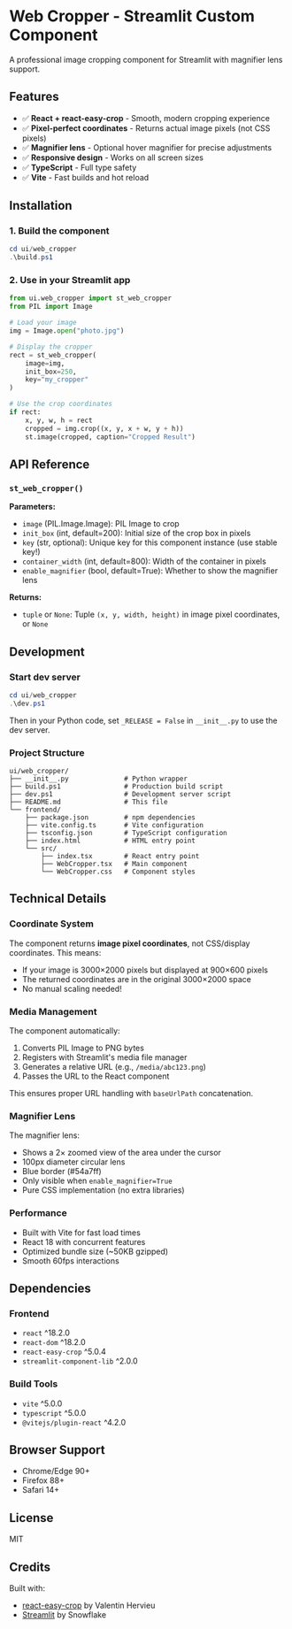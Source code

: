 # Web Cropper - Streamlit Custom Component

A professional image cropping component for Streamlit with magnifier lens support.

## Features

- ✅ **React + react-easy-crop** - Smooth, modern cropping experience
- ✅ **Pixel-perfect coordinates** - Returns actual image pixels (not CSS pixels)
- ✅ **Magnifier lens** - Optional hover magnifier for precise adjustments
- ✅ **Responsive design** - Works on all screen sizes
- ✅ **TypeScript** - Full type safety
- ✅ **Vite** - Fast builds and hot reload

## Installation

### 1. Build the component

```powershell
cd ui/web_cropper
.\build.ps1
```

### 2. Use in your Streamlit app

```python
from ui.web_cropper import st_web_cropper
from PIL import Image

# Load your image
img = Image.open("photo.jpg")

# Display the cropper
rect = st_web_cropper(
    image=img,
    init_box=250,
    key="my_cropper"
)

# Use the crop coordinates
if rect:
    x, y, w, h = rect
    cropped = img.crop((x, y, x + w, y + h))
    st.image(cropped, caption="Cropped Result")
```

## API Reference

### `st_web_cropper()`

**Parameters:**

- `image` (PIL.Image.Image): PIL Image to crop
- `init_box` (int, default=200): Initial size of the crop box in pixels
- `key` (str, optional): Unique key for this component instance (use stable key!)
- `container_width` (int, default=800): Width of the container in pixels
- `enable_magnifier` (bool, default=True): Whether to show the magnifier lens

**Returns:**

- `tuple` or `None`: Tuple `(x, y, width, height)` in image pixel coordinates, or `None`

## Development

### Start dev server

```powershell
cd ui/web_cropper
.\dev.ps1
```

Then in your Python code, set `_RELEASE = False` in `__init__.py` to use the dev server.

### Project Structure

```
ui/web_cropper/
├── __init__.py              # Python wrapper
├── build.ps1                # Production build script
├── dev.ps1                  # Development server script
├── README.md                # This file
└── frontend/
    ├── package.json         # npm dependencies
    ├── vite.config.ts       # Vite configuration
    ├── tsconfig.json        # TypeScript configuration
    ├── index.html           # HTML entry point
    └── src/
        ├── index.tsx        # React entry point
        ├── WebCropper.tsx   # Main component
        └── WebCropper.css   # Component styles
```

## Technical Details

### Coordinate System

The component returns **image pixel coordinates**, not CSS/display coordinates. This means:

- If your image is 3000×2000 pixels but displayed at 900×600 pixels
- The returned coordinates are in the original 3000×2000 space
- No manual scaling needed!

### Media Management

The component automatically:
1. Converts PIL Image to PNG bytes
2. Registers with Streamlit's media file manager
3. Generates a relative URL (e.g., `/media/abc123.png`)
4. Passes the URL to the React component

This ensures proper URL handling with `baseUrlPath` concatenation.

### Magnifier Lens

The magnifier lens:
- Shows a 2× zoomed view of the area under the cursor
- 100px diameter circular lens
- Blue border (#54a7ff)
- Only visible when `enable_magnifier=True`
- Pure CSS implementation (no extra libraries)

### Performance

- Built with Vite for fast load times
- React 18 with concurrent features
- Optimized bundle size (~50KB gzipped)
- Smooth 60fps interactions

## Dependencies

### Frontend
- `react` ^18.2.0
- `react-dom` ^18.2.0
- `react-easy-crop` ^5.0.4
- `streamlit-component-lib` ^2.0.0

### Build Tools
- `vite` ^5.0.0
- `typescript` ^5.0.0
- `@vitejs/plugin-react` ^4.2.0

## Browser Support

- Chrome/Edge 90+
- Firefox 88+
- Safari 14+

## License

MIT

## Credits

Built with:
- [react-easy-crop](https://github.com/ValentinH/react-easy-crop) by Valentin Hervieu
- [Streamlit](https://streamlit.io/) by Snowflake


